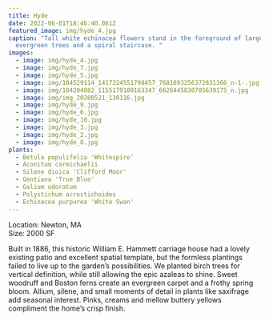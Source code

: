 ```yaml
---
title: Hyde
date: 2022-06-01T18:46:40.061Z
featured_image: img/hyde_4.jpg
caption: "Tall white echinacea flowers stand in the foreground of large
  evergreen trees and a spiral staircase. "
images:
  - image: img/hyde_4.jpg
  - image: img/hyde_7.jpg
  - image: img/hyde_5.jpg
  - image: img/104529114_1417224551798457_7681693256372831366_n-1-.jpg
  - image: img/104204882_1155179108163347_6626445830705639175_n.jpg
  - image: img/img_20200521_130116.jpg
  - image: img/hyde_9.jpg
  - image: img/hyde_6.jpg
  - image: img/hyde_10.jpg
  - image: img/hyde_3.jpg
  - image: img/hyde_2.jpg
  - image: img/hyde_8.jpg
plants:
  - Betula populifolia 'Whitespire’
  - Aconitum carmichaelii
  - Silene dioica 'Clifford Moor'
  - Gentiana 'True Blue'
  - Galium odoratum
  - Polystichum acrostichoides
  - Echinacea purpurea 'White Swan'
---
```

L﻿ocation: Newton, MA\
S﻿ize: 2000 SF



Built in 1886, this historic William E. Hammett carriage house had a lovely existing patio and excellent spatial template, but the formless plantings failed to live up to the garden’s possibilities. We planted birch trees for vertical definition, while still allowing the epic azaleas to shine. Sweet woodruff and Boston ferns create an evergreen carpet and a frothy spring bloom. Allium, silene, and small moments of detail in plants like saxifrage add seasonal interest. Pinks, creams and mellow buttery yellows compliment the home’s crisp finish.